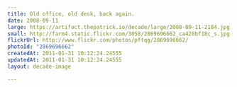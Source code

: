 ```yaml
---
title: Old office, old desk, back again.
date: 2008-09-11
large: https://artifact.thepatrick.io/decade/large/2008-09-11-2184.jpg
small: http://farm4.static.flickr.com/3058/2869696662_ca428bf18c_s.jpg
flickrUrl: http://www.flickr.com/photos/pftqg/2869696662/
photoId: "2869696662"
createdAt: 2011-01-31 10:12:24.24555
updatedAt: 2011-01-31 10:12:24.24555
layout: decade-image

---
```


